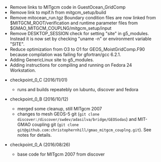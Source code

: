   *  Remove links to MITgcm code in GuestOcean_GridComp
  *  Remove link to mpif.h from mitgcm_setup/build
  * Remove mitocean_run.tgz
     Boundary condition files are now linked from $MITGCM_ROOT/verification
     and runtime parameter files from $GMAO_MITGCM_COUPLNG/mitgcm_setup/input
  * Remove DESKTOP_SESSION check for setting "site" in g5_modules.
     Instead it is now set by checking "uname -n" or environment variable "SITE".
  * Reduce optimization from O3 to O1 for GEOS_MoistGridComp.F90
     because compilation was failing for gfortran/gcc 6.2.1.
  * Adding GenericLinux site to g5_modules.
  * Adding instructions for compiling and running on Fedora 24 Workstation.

- checkpoint_0_C (2016/11/01)
  * runs and builds repeatebly on lubuntu, discover and fedora

- checkpoint_0_B (2016/10/12)
  * merged some cleanup, still MITgcm 2007
  * changes to mesh GEOS-5 git (`git clone discover:/discover/swdev/adasilva/bridge/GEOSodas`) and 
     MIT-GMAO coupling git (`git clone git@github.com:christophernhill/gmao_mitgcm_couplng.git`). See
     notes for details.

- checkpoint_0_A (2016/08/26)
  * base code for MITgcm 2007 from discover

